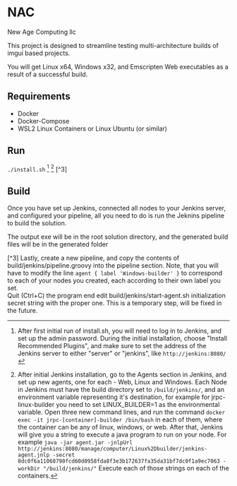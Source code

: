# NAC
New Age Computing llc

This project is designed to streamline testing multi-architecture builds of imgui based projects.

You will get Linux x64, Windows x32, and Emscripten Web executables as a result of a successful build.

## Requirements
- Docker
- Docker-Compose
- WSL2 Linux Containers or Linux Ubuntu (or similar)

## Run 
```./install.sh``` [^1] [^2] [^3]

## Build
Once you have set up Jenkins, connected all nodes to your Jenkins server, and configured your pipeline, all you need to do is run the Jeknins pipeline to build the solution. 

The output exe will be in the root solution directory, and the generated build files will be in the generated folder

[^1]: After first initial run of install.sh, you will need to log in to Jenkins, and set up the admin password. During the initial installation, choose "Install Recommended Plugins", and make sure to set the address of the Jenkins server to either "server" or "jenkins", like `http://jenkins:8080/` 

[^2]: After initial Jenkins installation, go to the Agents section in Jenkins, and set up new agents, one for each - Web, Linux and Windows.
Each Node in Jenkins must have the build directory set to `/build/jenkins/`, and an environment variable representing it's destination, for example for jrpc-linux-builder you need to set LINUX_BUILDER=1 as the environmental variable.
Open three new command lines, and run the command ```docker exec -it jrpc-[container]-builder /bin/bash``` in each of them, where the container can be any of linux, windows, or web.
After that, Jenkins will give you a string to execute a java program to run on your node. For example ```java -jar agent.jar -jnlpUrl http://jenkins:8080/manage/computer/Linux%2Dbuilder/jenkins-agent.jnlp -secret 8dc0f6a11068790fcd60d0958fda8f3e3b172637fa35da31bf7dc0f1a9ec7063 -workDir "/build/jenkins/"```
Execute each of those strings on each of the containers.

[^3] Lastly, create a new pipeline, and copy the contents of build/jenkins/pipeline.groovy into the pipeline section. Note, that you will have to modify the line ```agent { label 'Windows-builder' }``` to correspond to each of your nodes you created, each according to their own label you set.  
Quit (Ctrl+C) the program end edit build/jenkins/start-agent.sh initialization secret string with the proper one. This is a temporary step, will be fixed in the future.